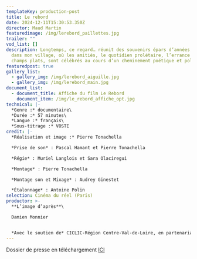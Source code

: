 ```yaml
---
templateKey: production-post
title: Le rebord
date: 2024-12-11T15:30:53.350Z
director: Maud Martin
featuredimage: /img/lerebord_paillettes.jpg
trailer: ""
vod_list: []
description: Longtemps, ce regard… réunit des souvenirs épars d’années passées
  dans mon village, où les amitiés, le quotidien prolétaire, l’errance et les
  champs plats, sont célébrés au cours d’un cheminement poétique et politique.
featuredpost: true
gallery_list:
  - gallery_img: /img/lerebord_aiguille.jpg
  - gallery_img: /img/lerebord_main.jpg
document_list:
  - document_title: Affiche du film Le Rebord
    document_item: /img/le_rebord_affiche_opt.jpg
technical: |-
  *Genre :* documentaire\
  *Durée :* 57 minutes\
  *Langue :* français\
  *Sous-titrage :* VOSTE
credit: |-
  *Réalisation et image :* Pierre Tonachella

  *Prise de son* : Pascal Hamant et Pierre Tonachella

  *Régie* : Muriel Langlois et Sara Olaciregui

  *Montage* : Pierre Tonachella

  *Montage son et Mixage* : Audrey Ginestet

  *Étalonnage* : Antoine Polin
selection: Cinéma du réel (Paris)
productor: >-
  **L’image d’après**\

  Damien Monnier


  *Avec le soutien de* CICLIC-Région Centre-Val-de-Loire, en partenariat avec le CNC
---
```

Dossier de presse en téléchargement [ICI](https://gofile.me/5ieuy/1v24bfIua)